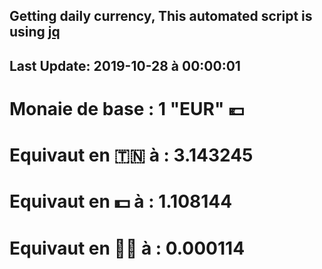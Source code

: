 ## Getting daily currency, This automated script is using [jq](https://stedolan.github.io/jq/)
## Last Update:  2019-10-28 à 00:00:01
 # Monaie de base : 1 "EUR" 💶 
 # Equivaut en 🇹🇳 à :  3.143245 
 # Equivaut en 💵 à : 1.108144
 # Equivaut en 🐱‍💻 à :  0.000114
